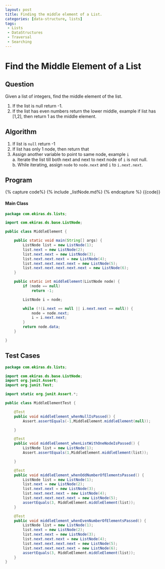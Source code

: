 ```yaml
---
layout: post
title: Finding the middle element of a List.
categories: [data-structure, lists]
tags: 
 - Lists
 - DataStructures
 - Traversal
 - Searching
---
```


# Find the Middle Element of a List

## Question
Given a list of integers, find the middle element of the list.
1. If the list is null return -1.
2. If the list has even numbers return the lower middle, example if list has [1,2], then return 1 as the middle element.

## Algorithm
1. If list is `null` return -1
2. If list has only 1 node, then return that
3. Assign another variable to point to same node, example `i`      
  a. Iterate the list till both next and next to next node of `i` is not null.   
  b. While iterating, assign `node` to `node.next` and `i` to `i.next.next`.  

## Program
{% capture code%} {% include _listNode.md%} {% endcapture %}
{{code}}

#### Main Class

```java
package com.ekiras.ds.lists;

import com.ekiras.ds.base.ListNode;

public class MiddleElement {

    public static void main(String[] args) {
        ListNode list = new ListNode(1);
        list.next = new ListNode(2);
        list.next.next = new ListNode(3);
        list.next.next.next = new ListNode(4);
        list.next.next.next.next = new ListNode(5);
        list.next.next.next.next.next = new ListNode(6);
    }

    public static int middleElement(ListNode node) {
        if (node == null)
            return -1;

        ListNode i = node;

        while (!(i.next == null || i.next.next == null)) {
            node = node.next;
            i = i.next.next;
        }
        return node.data;
    }

}

```
## Test Cases  
```java
package com.ekiras.ds.lists;

import com.ekiras.ds.base.ListNode;
import org.junit.Assert;
import org.junit.Test;

import static org.junit.Assert.*;

public class MiddleElementTest {

    @Test
    public void middleElement_whenNullIsPassed() {
        Assert.assertEquals(-1,MiddleElement.middleElement(null));

    }

    @Test
    public void middleElement_whenListWithOneNodeIsPassed() {
        ListNode list = new ListNode(1);
        Assert.assertEquals(1,MiddleElement.middleElement(list));

    }

    @Test
    public void middleElement_whenOddNumberOfElementsPassed() {
        ListNode list = new ListNode(1);
        list.next = new ListNode(2);
        list.next.next = new ListNode(3);
        list.next.next.next = new ListNode(4);
        list.next.next.next.next = new ListNode(5);
        assertEquals(3, MiddleElement.middleElement(list));
    }

    @Test
    public void middleElement_whenEvenNumberOfElementsPassed() {
        ListNode list = new ListNode(1);
        list.next = new ListNode(2);
        list.next.next = new ListNode(3);
        list.next.next.next = new ListNode(4);
        list.next.next.next.next = new ListNode(5);
        list.next.next.next.next = new ListNode(6);
        assertEquals(3, MiddleElement.middleElement(list));
    }
}
```